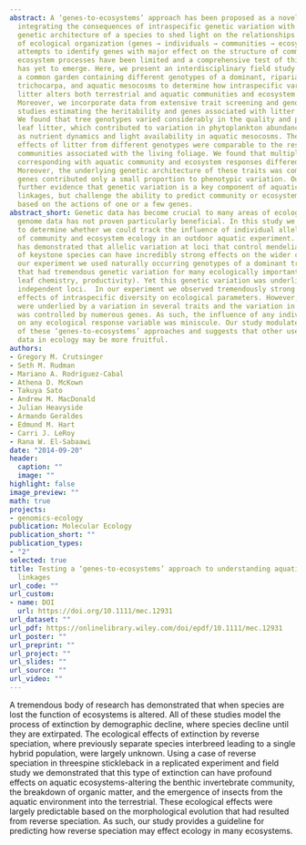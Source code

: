 ```yaml
---
abstract: A ‘genes‐to‐ecosystems’ approach has been proposed as a novel avenue for
  integrating the consequences of intraspecific genetic variation with the underlying
  genetic architecture of a species to shed light on the relationships among hierarchies
  of ecological organization (genes → individuals → communities → ecosystems). However,
  attempts to identify genes with major effect on the structure of communities and/or
  ecosystem processes have been limited and a comprehensive test of this approach
  has yet to emerge. Here, we present an interdisciplinary field study that integrated
  a common garden containing different genotypes of a dominant, riparian tree, Populus
  trichocarpa, and aquatic mesocosms to determine how intraspecific variation in leaf
  litter alters both terrestrial and aquatic communities and ecosystem functioning.
  Moreover, we incorporate data from extensive trait screening and genome‐wide association
  studies estimating the heritability and genes associated with litter characteristics.
  We found that tree genotypes varied considerably in the quality and production of
  leaf litter, which contributed to variation in phytoplankton abundances, as well
  as nutrient dynamics and light availability in aquatic mesocosms. These ‘after‐life’
  effects of litter from different genotypes were comparable to the responses of terrestrial
  communities associated with the living foliage. We found that multiple litter traits
  corresponding with aquatic community and ecosystem responses differed in their heritability.
  Moreover, the underlying genetic architecture of these traits was complex, and many
  genes contributed only a small proportion to phenotypic variation. Our results provide
  further evidence that genetic variation is a key component of aquatic–terrestrial
  linkages, but challenge the ability to predict community or ecosystem responses
  based on the actions of one or a few genes.
abstract_short: Genetic data has become crucial to many areas of ecology, but whole
  genome data has not proven particularly beneficial. In this study we used an experiment
  to determine whether we could track the influence of individual alleles on metrics
  of community and ecosystem ecology in an outdoor aquatic experiment.  Previous work
  has demonstrated that allelic variation at loci that control mendelian phenotypes
  of keystone species can have incredibly strong effects on the wider community. In
  our experiment we used naturally occurring genotypes of a dominant tree species
  that had tremendous genetic variation for many ecologically important traits (phenology,
  leaf chemistry, productivity). Yet this genetic variation was underlied by many
  independent loci.  In our experiment we observed tremendously strong and pervasive
  effects of intraspecific diversity on ecological parameters. However, these effects
  were underlied by a variation in several traits and the variation in these traits
  was controlled by numerous genes. As such, the influence of any individual locus
  on any ecological response variable was miniscule. Our study modulates the expectations
  of these ‘genes-to-ecosystems’ approaches and suggests that other uses for genomic
  data in ecology may be more fruitful.
authors:
- Gregory M. Crutsinger
- Seth M. Rudman
- Mariano A. Rodriguez‐Cabal
- Athena D. McKown
- Takuya Sato
- Andrew M. MacDonald
- Julian Heavyside
- Armando Geraldes
- Edmund M. Hart
- Carri J. LeRoy
- Rana W. El‐Sabaawi
date: "2014-09-20"
header:
  caption: ""
  image: ""
highlight: false
image_preview: ""
math: true
projects:
- genomics-ecology
publication: Molecular Ecology
publication_short: ""
publication_types:
- "2"
selected: true
title: Testing a ‘genes‐to‐ecosystems’ approach to understanding aquatic–terrestrial
  linkages
url_code: ""
url_custom:
- name: DOI
  url: https://doi.org/10.1111/mec.12931
url_dataset: ""
url_pdf: https://onlinelibrary.wiley.com/doi/epdf/10.1111/mec.12931
url_poster: ""
url_preprint: ""
url_project: ""
url_slides: ""
url_source: ""
url_video: ""
---
```

A tremendous body of research has demonstrated that when species are lost the function of ecosystems is altered. All of these studies model the process of extinction by demographic decline, where species decline until they are extirpated. The ecological effects of extinction by reverse speciation, where previously separate species interbreed leading to a single hybrid population, were largely unknown.  Using a case of reverse speciation in threespine stickleback in a replicated experiment and field study we demonstrated that this type of extinction can have profound effects on aquatic ecosystems-altering the benthic invertebrate community, the breakdown of organic matter, and the emergence of insects from the aquatic environment into the terrestrial.  These ecological effects were largely predictable based on the morphological evolution that had resulted from reverse speciation.  As such, our study provides a guideline for predicting how reverse speciation may effect ecology in many ecosystems. 
